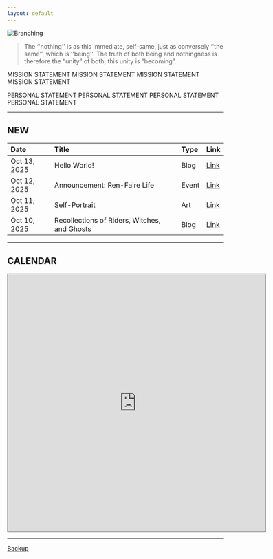 ```yaml
---
layout: default
---
```


![Branching](https://trigger-sister.github.io/assets/img/logo.png)

> The ‘'nothing’' is as this immediate, self-same, just as conversely ‘'the same’', which is ‘'being’'. The truth of both being and nothingness is therefore the “unity” of both; this unity is “becoming”.

MISSION STATEMENT MISSION STATEMENT MISSION STATEMENT MISSION STATEMENT

PERSONAL STATEMENT PERSONAL STATEMENT PERSONAL STATEMENT PERSONAL STATEMENT

* * *

## NEW

| Date         | Title                                        | Type  | Link  |
|:-------------|:---------------------------------------------|:------|:------|
| Oct 13, 2025 | Hello World!                            | Blog  | [Link](./_posts/2025-10-13-HELLO-WORLD.html) |
| Oct 12, 2025 | Announcement: Ren-Faire Life                 | Event | [Link](./WIP.html) |
| Oct 11, 2025 | Self-Portrait                                | Art   | [Link](./WIP.html) |
| Oct 10, 2025 | Recollections of Riders, Witches, and Ghosts | Blog  | [Link](./WIP.html) |

* * *

## CALENDAR

<iframe src="https://calendar.google.com/calendar/embed?height=600&wkst=1&ctz=America%2FNew_York&showNav=0&showPrint=0&mode=MONTH&src=YWxleC5vZi5ueXNzYUBnbWFpbC5jb20&src=ZW4udXNhI2hvbGlkYXlAZ3JvdXAudi5jYWxlbmRhci5nb29nbGUuY29t&color=%23039be5&color=%230b8043" style="border:solid 1px #777" width="600" height="600" frameborder="0" scrolling="no"></iframe>

* * *

[Backup](./indexBackup.html)
